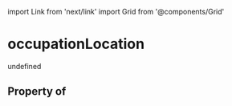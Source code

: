 import Link from 'next/link'
import Grid from '@components/Grid'

# occupationLocation

undefined

## Property of



